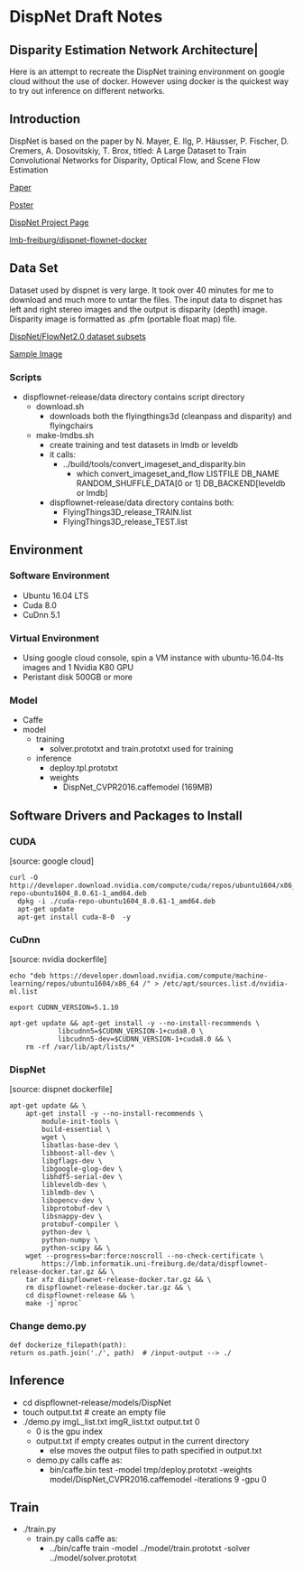 
# DispNet Draft Notes
## Disparity Estimation Network Architecture|

Here is an attempt to recreate the DispNet training environment on google cloud without the use of docker.  However using docker is the quickest way to try out inference on different networks.


## Introduction
DispNet is based on the paper by N. Mayer, E. Ilg, P. Häusser, P. Fischer, D. Cremers, A. Dosovitskiy, T. Brox, titled: 
A Large Dataset to Train Convolutional Networks for Disparity, Optical Flow, and Scene Flow Estimation

[Paper](https://lmb.informatik.uni-freiburg.de/Publications/2016/MIFDB16/paper-MIFDB16.pdf)

[Poster](https://lmb.informatik.uni-freiburg.de/Publications/2016/MIFDB16/poster-MIFDB16.pdf)

[DispNet Project Page](https://lmb.informatik.uni-freiburg.de/Publications/2016/MIFDB16/)

[lmb-freiburg/dispnet-flownet-docker](https://github.com/lmb-freiburg/dispnet-flownet-docker)


## Data Set

Dataset used by dispnet is very large.  It took over 40 minutes for me to download and much more to untar the files.  The input data to dispnet has left and right stereo images and the output is disparity (depth) image. Disparity image is formatted as .pfm (portable float map) file.

[DispNet/FlowNet2.0 dataset subsets](https://lmb.informatik.uni-freiburg.de/resources/datasets/SceneFlowDatasets.en.html)


[Sample Image](https://github.com/lmb-freiburg/dispnet-flownet-docker/blob/master/data/teaser.png)

### Scripts
- dispflownet-release/data directory contains script directory
  - download.sh
    - downloads both the flyingthings3d (cleanpass and disparity) and flyingchairs
  - make-lmdbs.sh
    - create training and test datasets in lmdb or leveldb
    - it calls:
      - ../build/tools/convert_imageset_and_disparity.bin
        - which convert_imageset_and_flow LISTFILE DB_NAME RANDOM_SHUFFLE_DATA[0 or 1] DB_BACKEND[leveldb or
 lmdb]
    - dispflownet-release/data directory contains both:
      - FlyingThings3D_release_TRAIN.list
      - FlyingThings3D_release_TEST.list
                                                          
## Environment

### Software Environment
- Ubuntu 16.04 LTS
- Cuda 8.0
- CuDnn 5.1

### Virtual Environment
- Using google cloud console, spin a VM instance with ubuntu-16.04-lts images and 1 Nvidia K80 GPU
- Peristant disk 500GB or more

### Model
- Caffe
- model
  - training
    - solver.prototxt and train.prototxt used for training
  - inference
    - deploy.tpl.prototxt  
    - weights
      - DispNet_CVPR2016.caffemodel (169MB)

## Software Drivers and Packages to Install
### CUDA
[source: google cloud]
```
curl -O http://developer.download.nvidia.com/compute/cuda/repos/ubuntu1604/x86_64/cuda-repo-ubuntu1604_8.0.61-1_amd64.deb
  dpkg -i ./cuda-repo-ubuntu1604_8.0.61-1_amd64.deb
  apt-get update
  apt-get install cuda-8-0  -y
```

### CuDnn
[source: nvidia dockerfile]
```
echo "deb https://developer.download.nvidia.com/compute/machine-learning/repos/ubuntu1604/x86_64 /" > /etc/apt/sources.list.d/nvidia-ml.list

export CUDNN_VERSION=5.1.10

apt-get update && apt-get install -y --no-install-recommends \
            libcudnn5=$CUDNN_VERSION-1+cuda8.0 \
            libcudnn5-dev=$CUDNN_VERSION-1+cuda8.0 && \
    rm -rf /var/lib/apt/lists/*
```

### DispNet
[source: dispnet dockerfile]

```
apt-get update && \
    apt-get install -y --no-install-recommends \
        module-init-tools \
        build-essential \
        wget \
        libatlas-base-dev \
        libboost-all-dev \
        libgflags-dev \
        libgoogle-glog-dev \
        libhdf5-serial-dev \
        libleveldb-dev \
        liblmdb-dev \
        libopencv-dev \
        libprotobuf-dev \
        libsnappy-dev \
        protobuf-compiler \
        python-dev \
        python-numpy \
        python-scipy && \
    wget --progress=bar:force:noscroll --no-check-certificate \
        https://lmb.informatik.uni-freiburg.de/data/dispflownet-release-docker.tar.gz && \
    tar xfz dispflownet-release-docker.tar.gz && \
    rm dispflownet-release-docker.tar.gz && \
    cd dispflownet-release && \
    make -j`nproc`
``` 

### Change demo.py

```
def dockerize_filepath(path):                                                 return os.path.join('./', path)  # /input-output --> ./
```

## Inference
- cd dispflownet-release/models/DispNet
- touch output.txt # create an empty file
- ./demo.py imgL_list.txt  imgR_list.txt  output.txt 0
  - 0 is the gpu index
  - output.txt if empty creates output in the current directory
    - else moves the output files to path specified in output.txt
  - demo.py calls caffe as:
    - bin/caffe.bin test -model tmp/deploy.prototxt -weights model/DispNet_CVPR2016.caffemodel -iterations 9 -gpu 0
    
## Train
- ./train.py 
  - train.py calls caffe as:
    - ../bin/caffe train -model ../model/train.prototxt -solver ../model/solver.prototxt
    






